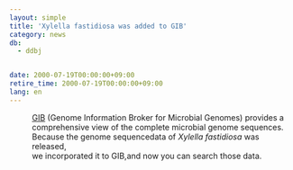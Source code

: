 ```yaml
---
layout: simple
title: 'Xylella fastidiosa was added to GIB'
category: news
db:
  - ddbj


date: 2000-07-19T00:00:00+09:00
retire_time: 2000-07-19T00:00:00+09:00
lang: en
---
```


<html>
<dd><a href="/services/past-services-e.html#gib">GIB</a> (Genome Information Broker for Microbial Genomes) provides a comprehensive view of the complete microbial genome sequences. Because the genome sequencedata of <i>Xylella fastidiosa</i> was released,<br>we incorporated it to GIB,and now you can search those data.</dd>
</html>
